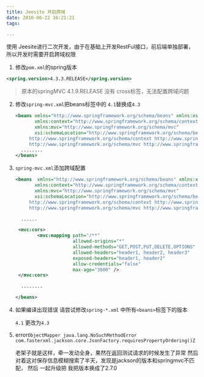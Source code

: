 ```yaml
---
title: Jeesite 开启跨域
date: 2016-06-22 16:21:21
tags:

---
```



使用 Jeesite进行二次开发，由于在基础上开发RestFul接口，前后端单独部署，所以开发时需要开启跨域权限

1. 修改`pom.xml`的spring版本

```Xml
<spring.version>4.3.3.RELEASE</spring.version>
```

> 原本的springMVC 4.1.9.RELEASE  没有 cross标签，无法配置跨域问题

2. 修改`spring-mvc.xml`把beans标签中的 `4.1`替换成`4.3`

   ```Xml
   <beans xmlns="http://www.springframework.org/schema/beans" xmlns:xsi="http://www.w3.org/2001/XMLSchema-instance"
          xmlns:context="http://www.springframework.org/schema/context"
          xmlns:mvc="http://www.springframework.org/schema/mvc"
          xsi:schemaLocation="http://www.springframework.org/schema/beans http://www.springframework.org/schema/beans/spring-beans-4.3.xsd
   		http://www.springframework.org/schema/context http://www.springframework.org/schema/context/spring-context-4.3.xsd
   		http://www.springframework.org/schema/mvc http://www.springframework.org/schema/mvc/spring-mvc-4.3.xsd">
     ........
   </beans>
   ```



3. `spring-mvc.xml`添加跨域配置

   ```Xml
   <beans  xmlns="http://www.springframework.org/schema/beans" xmlns:xsi="http://www.w3.org/2001/XMLSchema-instance"
          xmlns:context="http://www.springframework.org/schema/context"
          xmlns:mvc="http://www.springframework.org/schema/mvc"
          xsi:schemaLocation="http://www.springframework.org/schema/beans http://www.springframework.org/schema/beans/spring-beans-4.3.xsd
   		http://www.springframework.org/schema/context http://www.springframework.org/schema/context/spring-context-4.3.xsd
   		http://www.springframework.org/schema/mvc http://www.springframework.org/schema/mvc/spring-mvc-4.3.xsd">

     ......

   	<mvc:cors>
           <mvc:mapping path="/**"
                        allowed-origins="*"
                        allowed-methods="GET,POST,PUT,DELETE,OPTIONS"
                        allowed-headers="header1, header2, header3"
                        exposed-headers="header1, header2"
                        allow-credentials="false"
                        max-age="3600" />
   	</mvc:cors>

     ........

   </beans>
   ```

4. 如果编译出现错误  请尝试修改`spring-*.xml` 中所有`<beans>`标签下的版本

   `4.1` 更改为`4.3`

5. error`ObjectMapper java.lang.NoSuchMethodError com.fasterxml.jackson.core.JsonFactory.requiresPropertyOrdering()Z`

   	老架子就是这样，牵一发动全身，果然在返回测试请求的时候发生了异常
   	然后对着这对保存信息模糊搜索了半天，发现是jackson的版本和springmvc不匹配，
   	然后 一起升级把  我把版本换成了2.7.0
   	```
   	```
